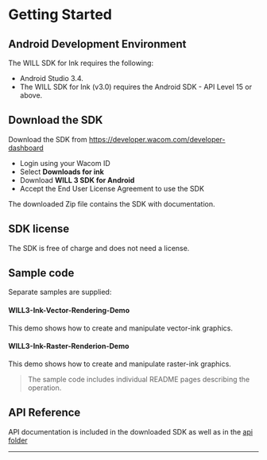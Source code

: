 # Getting Started 

## Android Development Environment

The WILL SDK for Ink requires the following:

- Android Studio 3.4. 
- The WILL SDK for Ink (v3.0) requires the Android SDK - API Level 15 or above.


## Download the SDK

Download the SDK from https://developer.wacom.com/developer-dashboard

* Login using your Wacom ID
* Select **Downloads for ink**
* Download **WILL 3 SDK for Android**
* Accept the End User License Agreement to use the SDK

The downloaded Zip file contains the SDK with documentation.


## SDK license

The SDK is free of charge and does not need a license.

## Sample code

Separate samples are supplied:

#### WILL3-Ink-Vector-Rendering-Demo
This demo shows how to create and manipulate vector-ink graphics.

#### WILL3-Ink-Raster-Renderion-Demo
This demo shows how to create and manipulate raster-ink graphics.

> The sample code includes individual README pages describing the operation.


## API Reference

API documentation is included in the downloaded SDK as well as in the [api folder](api/digital-ink-kotlin/index.md)


----

​        




